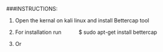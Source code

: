 ###INSTRUCTIONS:
1. Open the kernal on kali linux and install Bettercap tool

2. For installation run
&emsp;&emsp;&emsp;$ sudo apt-get install bettercap

3. Or 
